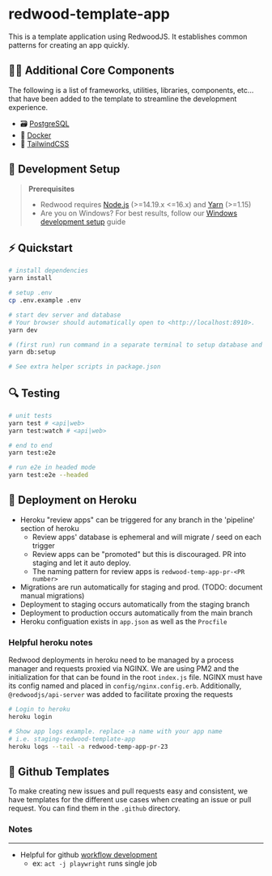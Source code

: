 # redwood-template-app

This is a template application using RedwoodJS. It establishes common patterns for creating an app quickly.

## 🧑‍💻 Additional Core Components

The following is a list of frameworks, utilities, libraries, components, etc... that have been added to the template to streamline the development experience.

- 🗃️ [PostgreSQL](https://www.postgresql.org/)
- 🚢 [Docker](https://www.docker.com/)
- 💄 [TailwindCSS](https://tailwindcss.com/)

## 🧱 Development Setup

> **Prerequisites**
>
> - Redwood requires [Node.js](https://nodejs.org/en/) (>=14.19.x <=16.x) and [Yarn](https://yarnpkg.com/) (>=1.15)
> - Are you on Windows? For best results, follow our [Windows development setup](https://redwoodjs.com/docs/how-to/windows-development-setup) guide

## ⚡️ Quickstart

```bash
# install dependencies
yarn install

# setup .env
cp .env.example .env

# start dev server and database
# Your browser should automatically open to <http://localhost:8910>.
yarn dev

# (first run) run command in a separate terminal to setup database and seed data
yarn db:setup

# See extra helper scripts in package.json

```

## 🔍 Testing

```bash
# unit tests
yarn test # <api|web>
yarn test:watch # <api|web>

# end to end
yarn test:e2e

# run e2e in headed mode
yarn test:e2e --headed
```

## 🚀 Deployment on Heroku

- Heroku "review apps" can be triggered for any branch in the 'pipeline' section of heroku
  - Review apps' database is ephemeral and will migrate / seed on each trigger
  - Review apps can be "promoted" but this is discouraged. PR into staging and let it auto deploy.
  - The naming pattern for review apps is `redwood-temp-app-pr-<PR number>`
- Migrations are run automatically for staging and prod. (TODO: document manual migrations)
- Deployment to staging occurs automatically from the staging branch
- Deployment to production occurs automatically from the main branch
- Heroku configuation exists in `app.json` as well as the `Procfile`

### Helpful heroku notes

Redwood deployments in heroku need to be managed by a process manager and requests proxied via NGINX. We are using PM2 and the initialization for that can be found in the root `index.js` file.
NGINX must have its config named and placed in `config/nginx.config.erb`.
Additionally, `@redwoodjs/api-server` was added to facilitate proxing the requests

```bash
# Login to heroku
heroku login

# Show app logs example. replace -a name with your app name
# i.e. staging-redwood-template-app
heroku logs --tail -a redwood-temp-app-pr-23

```

## 📄 Github Templates

To make creating new issues and pull requests easy and consistent, we have templates for the different use cases when creating an issue or pull request. You can find them in the `.github` directory.

### Notes

---

- Helpful for github [workflow development](https://github.com/nektos/act)
  - ex: `act -j playwright` runs single job
